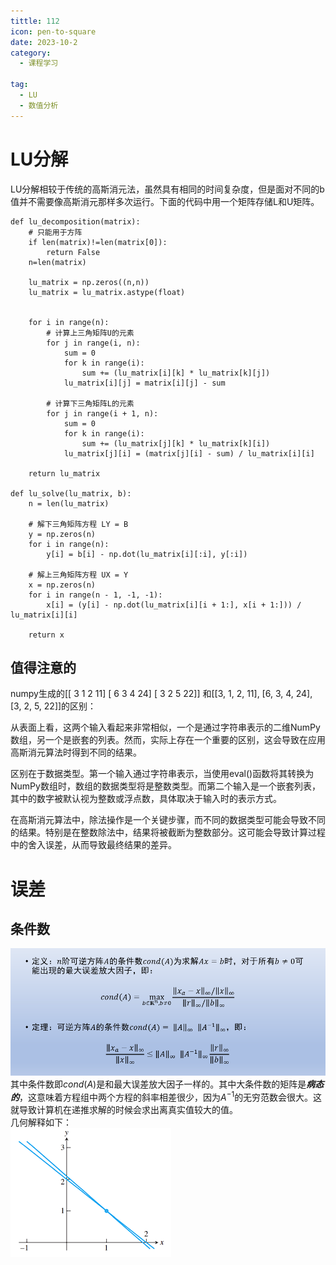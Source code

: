 ```yaml
---
tittle: 112
icon: pen-to-square
date: 2023-10-2
category:
  - 课程学习

tag:
  - LU
  - 数值分析
---
```


# LU分解
LU分解相较于传统的高斯消元法，虽然具有相同的时间复杂度，但是面对不同的b值并不需要像高斯消元那样多次运行。下面的代码中用一个矩阵存储L和U矩阵。

```
def lu_decomposition(matrix):
    # 只能用于方阵
    if len(matrix)!=len(matrix[0]):
        return False
    n=len(matrix)

    lu_matrix = np.zeros((n,n))
    lu_matrix = lu_matrix.astype(float)


    for i in range(n):
        # 计算上三角矩阵U的元素
        for j in range(i, n):
            sum = 0
            for k in range(i):
                sum += (lu_matrix[i][k] * lu_matrix[k][j])
            lu_matrix[i][j] = matrix[i][j] - sum

        # 计算下三角矩阵L的元素
        for j in range(i + 1, n):
            sum = 0
            for k in range(i):
                sum += (lu_matrix[j][k] * lu_matrix[k][i])
            lu_matrix[j][i] = (matrix[j][i] - sum) / lu_matrix[i][i]

    return lu_matrix

def lu_solve(lu_matrix, b):
    n = len(lu_matrix)

    # 解下三角矩阵方程 LY = B
    y = np.zeros(n)
    for i in range(n):
        y[i] = b[i] - np.dot(lu_matrix[i][:i], y[:i])

    # 解上三角矩阵方程 UX = Y
    x = np.zeros(n)
    for i in range(n - 1, -1, -1):
        x[i] = (y[i] - np.dot(lu_matrix[i][i + 1:], x[i + 1:])) / lu_matrix[i][i]

    return x
```
## 值得注意的
numpy生成的[[ 3 1 2 11]
[ 6 3 4 24]
[ 3 2 5 22]]
和[[3, 1, 2, 11], [6, 3, 4, 24], [3, 2, 5, 22]]的区别： 

从表面上看，这两个输入看起来非常相似，一个是通过字符串表示的二维NumPy数组，另一个是嵌套的列表。然而，实际上存在一个重要的区别，这会导致在应用高斯消元算法时得到不同的结果。

区别在于数据类型。第一个输入通过字符串表示，当使用eval()函数将其转换为NumPy数组时，数组的数据类型将是整数类型。而第二个输入是一个嵌套列表，其中的数字被默认视为整数或浮点数，具体取决于输入时的表示方式。

在高斯消元算法中，除法操作是一个关键步骤，而不同的数据类型可能会导致不同的结果。特别是在整数除法中，结果将被截断为整数部分。这可能会导致计算过程中的舍入误差，从而导致最终结果的差异。
# 误差
## 条件数
![Alt text](image.png)
其中条件数即$cond(A)$是和最大误差放大因子一样的。其中大条件数的矩阵是***病态的***，这意味着方程组中两个方程的斜率相差很少，因为$A^{-1}$的无穷范数会很大。这就导致计算机在递推求解的时候会求出离真实值较大的值。  
几何解释如下：  
![Alt text](image-1.png)